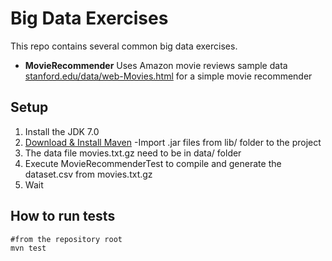 # Big Data Exercises

This repo contains several common big data exercises.

* **MovieRecommender** Uses Amazon movie reviews sample data   [stanford.edu/data/web-Movies.html](http://snap.stanford.edu/data/web-Movies.html) for a simple movie recommender

## Setup

1. Install the  JDK 7.0
2. [Download & Install Maven](http://maven.apache.org/download.cgi)
    -Import .jar files from lib/ folder to the project
3. The data file movies.txt.gz need to be in data/ folder
4. Execute MovieRecommenderTest to compile and generate the dataset.csv from movies.txt.gz
5. Wait
 
## How to run tests

    #from the repository root
    mvn test

 
